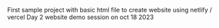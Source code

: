 First sample project with basic html file to create website using netlify / vercel 
Day 2 website demo session on oct 18 2023
